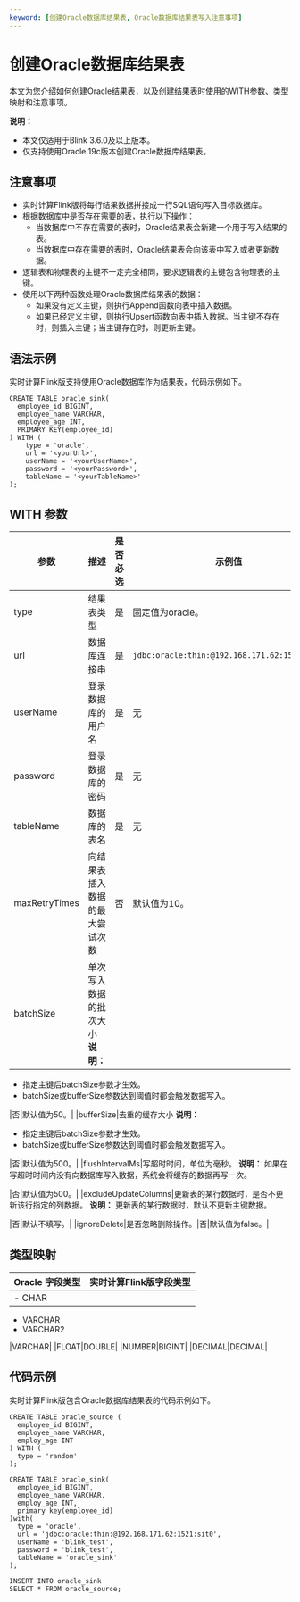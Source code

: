```yaml
---
keyword: [创建Oracle数据库结果表, Oracle数据库结果表写入注意事项]
---
```


# 创建Oracle数据库结果表

本文为您介绍如何创建Oracle结果表，以及创建结果表时使用的WITH参数、类型映射和注意事项。

**说明：**

-   本文仅适用于Blink 3.6.0及以上版本。
-   仅支持使用Oracle 19c版本创建Oracle数据库结果表。

## 注意事项

-   实时计算Flink版将每行结果数据拼接成一行SQL语句写入目标数据库。
-   根据数据库中是否存在需要的表，执行以下操作：
    -   当数据库中不存在需要的表时，Oracle结果表会新建一个用于写入结果的表。
    -   当数据库中存在需要的表时，Oracle结果表会向该表中写入或者更新数据。
-   逻辑表和物理表的主键不一定完全相同，要求逻辑表的主键包含物理表的主键。
-   使用以下两种函数处理Oracle数据库结果表的数据：
    -   如果没有定义主键，则执行Append函数向表中插入数据。
    -   如果已经定义主键，则执行Upsert函数向表中插入数据。当主键不存在时，则插入主键；当主键存在时，则更新主键。

## 语法示例

实时计算Flink版支持使用Oracle数据库作为结果表，代码示例如下。

```
CREATE TABLE oracle_sink(
  employee_id BIGINT,
  employee_name VARCHAR,
  employee_age INT,
  PRIMARY KEY(employee_id)
) WITH (
    type = 'oracle',
    url = '<yourUrl>',
    userName = '<yourUserName>',
    password = '<yourPassword>',
    tableName = '<yourTableName>'
);
```

## WITH 参数

|参数|描述|是否必选|示例值|
|--|--|----|---|
|type|结果表类型|是|固定值为oracle。|
|url|数据库连接串|是|`jdbc:oracle:thin:@192.168.171.62:1521:sit0`|
|userName|登录数据库的用户名|是|无|
|password|登录数据库的密码|是|无|
|tableName|数据库的表名|是|无|
|maxRetryTimes|向结果表插入数据的最大尝试次数|否|默认值为10。|
|batchSize|单次写入数据的批次大小 **说明：**

-   指定主键后batchSize参数才生效。
-   batchSize或bufferSize参数达到阈值时都会触发数据写入。

|否|默认值为50。|
|bufferSize|去重的缓存大小 **说明：**

-   指定主键后batchSize参数才生效。
-   batchSize或bufferSize参数达到阈值时都会触发数据写入。

|否|默认值为500。|
|flushIntervalMs|写超时时间，单位为毫秒。 **说明：** 如果在写超时时间内没有向数据库写入数据，系统会将缓存的数据再写一次。

|否|默认值为500。|
|excludeUpdateColumns|更新表的某行数据时，是否不更新该行指定的列数据。 **说明：** 更新表的某行数据时，默认不更新主键数据。

|否|默认不填写。|
|ignoreDelete|是否忽略删除操作。|否|默认值为false。|

## 类型映射

|Oracle 字段类型|实时计算Flink版字段类型|
|-----------|--------------|
|-   CHAR
-   VARCHAR
-   VARCHAR2

|VARCHAR|
|FLOAT|DOUBLE|
|NUMBER|BIGINT|
|DECIMAL|DECIMAL|

## 代码示例

实时计算Flink版包含Oracle数据库结果表的代码示例如下。

```
CREATE TABLE oracle_source (
  employee_id BIGINT,
  employee_name VARCHAR,
  employ_age INT
) WITH (
  type = 'random'
);

CREATE TABLE oracle_sink(
  employee_id BIGINT,
  employee_name VARCHAR,
  employ_age INT,
  primary key(employee_id)
)with(
  type = 'oracle',
  url = 'jdbc:oracle:thin:@192.168.171.62:1521:sit0',
  userName = 'blink_test',
  password = 'blink_test',
  tableName = 'oracle_sink'
);

INSERT INTO oracle_sink
SELECT * FROM oracle_source;
```

